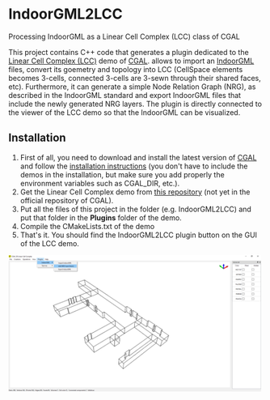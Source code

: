 # IndoorGML2LCC
Processing IndoorGML as a Linear Cell Complex (LCC) class of CGAL

This project contains C++ code that generates a plugin dedicated to the [Linear Cell Complex (LCC)](https://doc.cgal.org/latest/Linear_cell_complex/index.html#Chapter_Linear_Cell_Complex) demo of [CGAL](https://www.cgal.org/). allows to import an [IndoorGML](http://www.indoorgml.net/) files, convert its goemetry and topology into LCC (CellSpace elements becomes 3-cells, connected 3-cells are 3-sewn through their shared faces, etc). Furthermore, it can generate a simple Node Relation Graph (NRG), as described in the IndoorGML standard and export IndoorGML files that include the newly generated NRG layers. The plugin is directly connected to the viewer of the LCC demo so that the IndoorGML can be visualized. 

## Installation
1. First of all, you need to download and install the latest version of [CGAL](https://www.cgal.org/download.html) and follow the [installation instructions](https://doc.cgal.org/latest/Manual/installation.html) (you don't have to include the demos in the installation, but make sure you add properly the environment variables such as CGAL_DIR, etc.).
1. Get the Linear Cell Complex demo from [this repository](https://github.com/gdamiand/cgal/tree/LCC_demo-gdamiand) (not yet in the official repository of CGAL). 
1. Put all the files of this project in the folder (e.g. IndoorGML2LCC) and put that folder in the **Plugins** folder of the demo.
1. Compile the CMakeLists.txt of the demo
1. That's it. You should find the IndoorGML2LCC plugin button on the GUI of the LCC demo.

<img src="data/img/LCC2.png" alt="LCC_image" width="500"/>
